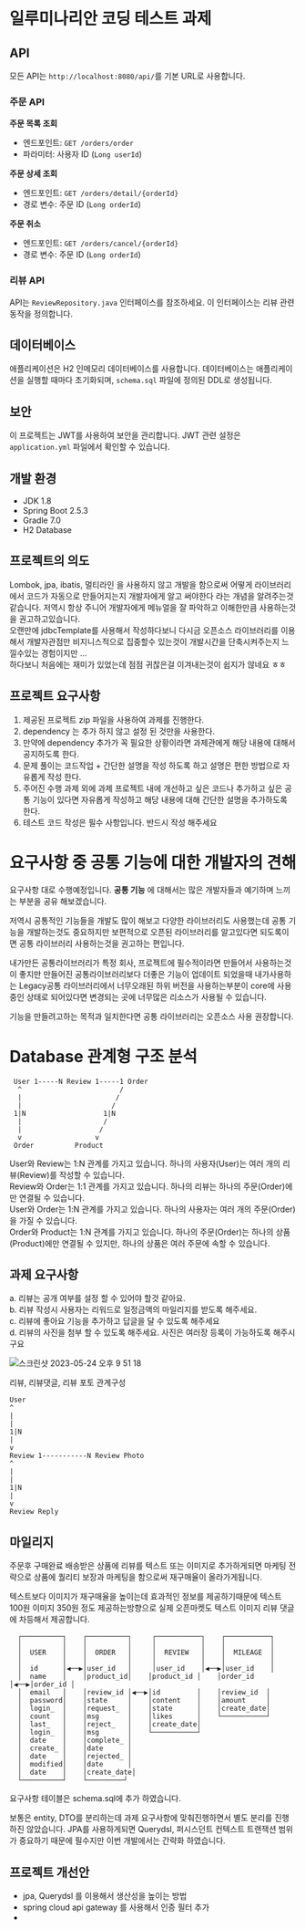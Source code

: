 # 일루미나리안 코딩 테스트 과제

## API

모든 API는 `http://localhost:8080/api/`를 기본 URL로 사용합니다.

### 주문 API

**주문 목록 조회**
- 엔드포인트: `GET /orders/order`
- 파라미터: 사용자 ID (`Long userId`)

**주문 상세 조회**
- 엔드포인트: `GET /orders/detail/{orderId}`
- 경로 변수: 주문 ID (`Long orderId`)

**주문 취소**
- 엔드포인트: `GET /orders/cancel/{orderId}`
- 경로 변수: 주문 ID (`Long orderId`)

### 리뷰 API

API는 `ReviewRepository.java` 인터페이스를 참조하세요. 이 인터페이스는 리뷰 관련 동작을 정의합니다.

## 데이터베이스

애플리케이션은 H2 인메모리 데이터베이스를 사용합니다. 데이터베이스는 애플리케이션을 실행할 때마다 초기화되며, `schema.sql` 파일에 정의된 DDL로 생성됩니다.

## 보안

이 프로젝트는 JWT를 사용하여 보안을 관리합니다. JWT 관련 설정은 `application.yml` 파일에서 확인할 수 있습니다.

## 개발 환경

- JDK 1.8
- Spring Boot 2.5.3
- Gradle 7.0
- H2 Database

## 프로젝트의 의도
Lombok, jpa, ibatis, 멀티라인 을 사용하지 않고 개발을 함으로써
어떻게 라이브러리에서 코드가 자동으로 만들어지는지 개발자에게 알고 써야한다 라는 개념을 알려주는것 같습니다.
저역시 항상 주니어 개발자에게 메뉴얼을 잘 파악하고 이해한만큼 사용하는것을 권고하고있습니다.  
오랜만에 jdbcTemplate를 사용해서 작성하다보니 다시금 오픈소스 라이브러리를 이용해서 개발자관점만 비지니스적으로 집중할수 있는것이 
개발시간을 단축시켜주는지 느낄수있는 경험이지만 ...   
하다보니 처음에는 재미가 있었는데 점점 귀찮은걸 이겨내는것이 쉽지가 않네요 ㅎㅎ

## 프로젝트 요구사항
1. 제공된 프로젝트 zip 파일을 사용하여 과제를 진행한다.
2. dependency 는 추가 하지 않고 설정 된 것만을 사용한다.
3. 만약에 dependency 추가가 꼭 필요한 상황이라면 과제관에게 해당 내용에 대해서
   공지하도록 한다.
4. 문제 풀이는 코드작업 + 간단한 설명을 작성 하도록 하고 설명은 편한 방법으로
   자유롭게 작성 한다.
5. 주어진 수행 과제 외에 과제 프로젝트 내에 개선하고 싶은 코드나 추가하고 싶은
   공통 기능이 있다면 자유롭게 작성하고 해당 내용에 대해 간단한 설명을 추가하도록
   한다.
6. 테스트 코드 작성은 필수 사항입니다. 반드시 작성 해주세요

# 요구사항 중 공통 기능에 대한 개발자의 견해
요구사항 대로 수행예정입니다.
**공통 기능** 에 대해서는 많은 개발자들과 예기하며 느끼는 부분을 공유 해보겠습니다.

저역시 공통적인 기능들을 개발도 많이 해보고 다양한 라이브러리도 사용했는데
공통 기능을 개발하는것도 중요하지만 보편적으로 오픈된 라이브러리를 알고있다면 되도록이면 공통 라이브러리 사용하는것을 권고하는 편입니다.

내가만든 공통라이브러리가 특정 회사, 프로젝트에 필수적이라면 만들어서 사용하는것이 좋지만 만들어진 공통라이브러리보다 더좋은
기능이 업데이트 되었을때 내가사용하는 Legacy공통 라이브러리에서 너무오래된 하위 버전을 사용하는부분이 core에 사용중인 상태로
되어있다면 변경되는 곳에 너무많은 리소스가 사용될 수 있습니다.

기능을 만들려고하는 목적과 일치한다면 공통 라이브러리는 오픈소스 사용 권장합니다.

# Database 관계형 구조 분석
```text
 User 1-----N Review 1-----1 Order
  ^                        /
  |                       /
  |                      /
 1|N                   1|N
  |                    /
  |                   /
  v                  v
 Order          Product

```
User와 Review는 1:N 관계를 가지고 있습니다. 하나의 사용자(User)는 여러 개의 리뷰(Review)를 작성할 수 있습니다.  
Review와 Order는 1:1 관계를 가지고 있습니다. 하나의 리뷰는 하나의 주문(Order)에만 연결될 수 있습니다.  
User와 Order는 1:N 관계를 가지고 있습니다. 하나의 사용자는 여러 개의 주문(Order)을 가질 수 있습니다.  
Order와 Product는 1:N 관계를 가지고 있습니다. 하나의 주문(Order)는 하나의 상품(Product)에만 연결될 수 있지만, 하나의 상품은 여러 주문에 속할 수 있습니다.  

## 과제 요구사항
a. 리뷰는 공개 여부를 설정 할 수 있어야 할것 같아요.  
b. 리뷰 작성시 사용자는 리워드로 일정금액의 마일리지를 받도록 해주세요.  
c. 리뷰에 좋아요 기능을 추가하고 답글을 달 수 있도록 해주세요  
d. 리뷰의 사진을 첨부 할 수 있도록 해주세요. 사진은 여러장 등록이
가능하도록 해주시구요

![스크린샷 2023-05-24 오후 9 51 18](https://github.com/lswteen/coding-test/assets/3292892/6d7c0cd8-7fe5-4857-9fbf-629da987aab1)

리뷰, 리뷰댓글, 리뷰 포토 관계구성
```text
User
^
|
|
1|N
|
v
Review 1-----------N Review Photo
^
|
|
1|N
|
v
Review Reply
```
## 마일리지 
주문후 구매완료 배송받은 상품에 리뷰를 텍스트 또는 이미지로 추가하게되면 
마케팅 전략으로 상품에 퀄리티 보장과 마케팅을 함으로써 재구매율이 올라가게됩니다.

텍스트보다 이미지가 재구매율을 높이는데 효과적인 정보를 제공하기때문에 텍스트 100원 이미지 350원 정도 제공하는방향으로
실제 오픈마켓도 텍스트 이미지 리뷰 댓글에 차등해서 제공합니다.

```text
  ┌──────────┐    ┌──────────┐     ┌───────────┐    ┌───────────┐
  │          │    │          │     │           │    │           │
  │  USER    │    │  ORDER   │     │  REVIEW   │    │  MILEAGE  │
  │          │    │          │     │           │    │           │
  │  id      │◀──▶│user_id   │     │user_id    │◀──▶│user_id    │
  │  name    │    │product_id│    │product_id │    │order_id   │◀──▶│order_id │
  │  email   │    │review_id │◀──▶│id         │    │review_id  │
  │  password│    │state     │    │content    │    │amount     │
  │  login_  │    │request_  │    │state      │    │create_date│
  │  count   │    │msg       │    │likes      │    └───────────┘
  │  last_   │    │reject_   │    │create_date│
  │  login_  │    │msg       │    └───────────┘
  │  date    │    │complete_ │
  │  create_ │    │date      │
  │  date    │    │rejected_ │
  │  modified│    │date      │
  │  date    │    │create_date│
  └──────────┘    └─────────┘

```

요구사항 테이블은 schema.sql에 추가 하였습니다.

보통은 entity, DTO를 분리하는데 과제 요구사항에 맞춰진행하면서 별도 분리를 진행하진 않았습니다.
JPA를 사용하게되면 Querydsl, 퍼시스던트 컨텍스트 트랜잭션 범위가 중요하기 때문에 필수지만 이번 개발에서는 간략화 하였습니다.

## 프로젝트 개선안
- jpa, Querydsl 를 이용해서 생산성을 높이는 방법
- spring cloud api gateway 를 사용해서 인증 필터 추가 
-  
